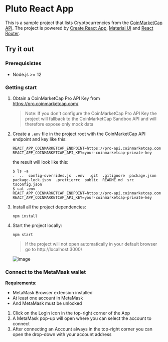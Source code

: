 # Pluto React App

This is a sample project that lists Cryptocurrencies from the [CoinMarketCap API](https://coinmarketcap.com/api/documentation/v1/). The project is powered by [Create React App](https://create-react-app.dev/), [Material UI](https://mui.com/) and [React Router](https://reactrouterdotcom.fly.dev/).

## Try it out

### Prerequisistes

- Node.js >= 12

### Getting start

1. Obtain a CoinMarketCap Pro API Key from https://pro.coinmarketcap.com/

   > Note: If you don't configure the CoinMarketCap Pro API Key the project will fallback to the CoinMarketCap Sandbox API and will therefore expose only mock data

2. Create a `.env` file in the project root with the CoinMarketCap API endpoint and key like this:

   ```
   REACT_APP_COINMARKETCAP_ENDPOINT=https://pro-api.coinmarketcap.com
   REACT_APP_COINMARKETCAP_API_KEY=your-coinmarketcap-private-key
   ```

   the result will look like this:

   ```
   $ ls -a
   .  ..  config-overrides.js  .env  .git  .gitignore  package.json  package-lock.json  .prettierrc  public  README.md  src  tsconfig.json
   $ cat .env
   REACT_APP_COINMARKETCAP_ENDPOINT=https://pro-api.coinmarketcap.com
   REACT_APP_COINMARKETCAP_API_KEY=your-coinmarketcap-private-key
   ```

3. Install all the project dependencies:

   ```
   npm install
   ```

4. Start the project locally:

   ```
   npm start
   ```

   > If the project will not open automatically in your default browser go to http://localhost:3000/

   ![image](https://user-images.githubusercontent.com/7964685/158197203-79ac0839-10f7-46ae-b085-1cdce16c3563.png)

### Connect to the MetaMask wallet

**Requirements:**

- MetaMask Browser extension installed
- At least one account in MetaMask
- And MetaMask must be unlocked

1. Click on the Login icon in the top-right corner of the App
2. A MetaMask pop-up will open where you can select the account to connect
3. After connecting an Account always in the top-right corner you can open the drop-down with your account address

